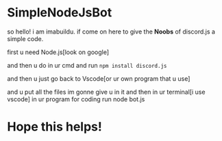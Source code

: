 # SimpleNodeJsBot

so hello!
i am imabuildu. if come on here to give the **Noobs** of discord.js a simple code.

first u need Node.js[look on google]

and then u do in ur cmd and run `npm install discord.js`

and then u just go back to Vscode[or ur own program that u use]

and u put all the files im gonne give u in it and then in ur terminal[i use vscode] in ur program for coding run
node bot.js
# Hope this helps!
